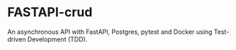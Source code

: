 # FASTAPI-crud
An asynchronous API with FastAPI, Postgres, pytest and Docker using Test-driven Development (TDD).
